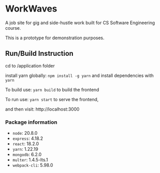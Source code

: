 # WorkWaves

A job site for gig and side-hustle work built for CS Software Engineering course.


This is a prototype for demonstration purposes. 


## Run/Build Instruction

cd to /application folder

install yarn globally: `npm install -g yarn` and install dependencies with `yarn`

To build use: `yarn build` to build the frontend 

To run use: `yarn start` to serve the frontend,

and then visit: http://localhost:3000

### Package information

- `node`: 20.8.0
- `express`: 4.18.2
- `react`: 18.2.0
- `yarn`: 1.22.19
- `mongodb`: 6.2.0
- `multer`: 1.4.5-lts.1
- `webpack-cli`: 5.98.0
